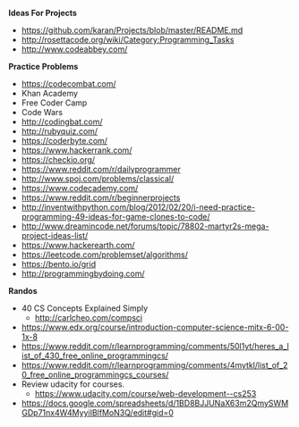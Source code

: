 **Ideas For Projects**

* https://github.com/karan/Projects/blob/master/README.md
* http://rosettacode.org/wiki/Category:Programming_Tasks
* http://www.codeabbey.com/

**Practice Problems**

* https://codecombat.com/
* Khan Academy
* Free Coder Camp
* Code Wars
* http://codingbat.com/
* http://rubyquiz.com/
* https://coderbyte.com/
* https://www.hackerrank.com/
* https://checkio.org/
* https://www.reddit.com/r/dailyprogrammer
* http://www.spoj.com/problems/classical/
* https://www.codecademy.com/
* https://www.reddit.com/r/beginnerprojects
* http://inventwithpython.com/blog/2012/02/20/i-need-practice-programming-49-ideas-for-game-clones-to-code/
* http://www.dreamincode.net/forums/topic/78802-martyr2s-mega-project-ideas-list/
* https://www.hackerearth.com/
* https://leetcode.com/problemset/algorithms/
* https://bento.io/grid
* http://programmingbydoing.com/

**Randos**

* 40 CS Concepts Explained Simply
    * http://carlcheo.com/compsci
* https://www.edx.org/course/introduction-computer-science-mitx-6-00-1x-8
* https://www.reddit.com/r/learnprogramming/comments/50l1yt/heres_a_list_of_430_free_online_programmingcs/
* https://www.reddit.com/r/learnprogramming/comments/4mytkl/list_of_20_free_online_programmingcs_courses/
* Review udacity for courses.
    * https://www.udacity.com/course/web-development--cs253
* https://docs.google.com/spreadsheets/d/1BD8BJJUNaX63m2QmySWMGDp71nx4W4MyyiIBlfMoN3Q/edit#gid=0
